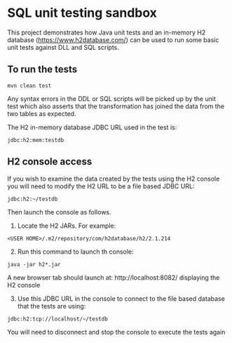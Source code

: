# SQL unit testing sandbox
This project demonstrates how Java unit tests and an in-memory H2 database (https://www.h2database.com/) can be used to
run some basic unit tests against DLL and SQL scripts.

## To run the tests
```
mvn clean test
```

Any syntax errors in the DDL or SQL scripts will be picked up by the unit test which also asserts that the transformation
has joined the data from the two tables as expected.

The H2 in-memory database JDBC URL used in the test is:

```
jdbc:h2:mem:testdb
```


## H2 console access
If you wish to examine the data created by the tests using the H2 console you will need to modify the H2 URL to be a 
file based JDBC URL:

```
jdbc:h2:~/testdb
```

Then launch the console as follows.

1. Locate the H2 JARs. For example:

```
<USER HOME>/.m2/repository/com/h2database/h2/2.1.214
```

2. Run this command to launch th console:
```
java -jar h2*.jar
```

A new browser tab should launch at: http://localhost:8082/ displaying the H2 console

3. Use this JDBC URL in the console to connect to the file based database that the tests are using:

```
jdbc:h2:tcp://localhost/~/testdb
```

You will need to disconnect and stop the console to execute the tests again


